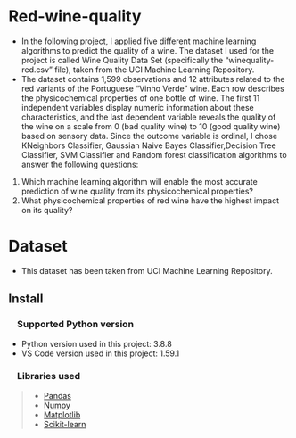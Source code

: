 # Red-wine-quality
- In the following project, I applied five different machine learning algorithms to predict the quality of a wine. The dataset I used for the project is called Wine Quality Data Set (specifically the “winequality-red.csv” file), taken from the UCI Machine Learning Repository.
- The dataset contains 1,599 observations and 12 attributes related to the red variants of the Portuguese “Vinho Verde” wine. Each row describes the physicochemical properties of one bottle of wine. The first 11 independent variables display numeric information about these characteristics, and the last dependent variable reveals the quality of the wine on a scale from 0 (bad quality wine) to 10 (good quality wine) based on sensory data. Since the outcome variable is ordinal, I chose  KNeighbors Classifier, Gaussian Naive Bayes Classifier,Decision Tree Classifier, SVM Classifier and Random forest classification algorithms to answer the following questions:

1. Which machine learning algorithm will enable the most accurate prediction of wine quality from its physicochemical properties?
2. What physicochemical properties of red wine have the highest impact on its quality?


# Dataset
- This dataset has been taken from UCI Machine Learning Repository.


## Install

### &nbsp;&nbsp;&nbsp; Supported Python version
- Python version used in this project: 3.8.8
- VS Code version used in this project: 1.59.1

### &nbsp;&nbsp;&nbsp; Libraries used

> *  [Pandas](http://pandas.pydata.org)
> *  [Numpy](http://www.numpy.org)
> *  [Matplotlib](https://matplotlib.org)
> *  [Scikit-learn](http://scikit-learn.org/stable/)
